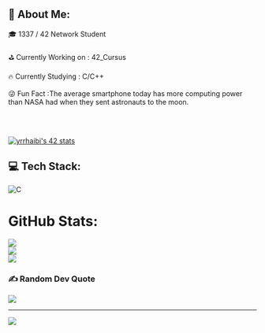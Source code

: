 ## 💫 About Me:
🎓 1337 / 42 Network Student 
<br><br>
⛳ Currently Working on : 42_Cursus
<br><br>
🔥 Currently Studying : C/C++
<br><br>
😜 Fun Fact :The average smartphone today has more computing power than NASA had when they sent astronauts to the moon.

<br><br>

[![yrrhaibi's 42 stats](https://badge.mediaplus.ma/black/yrrhaibi)](https://github.com/yrrhaibi/badge42)

## 💻 Tech Stack:
![C](https://img.shields.io/badge/c-%2300599C.svg?style=for-the-badge&logo=c&logoColor=white)
#  GitHub Stats:
![](https://github-readme-streak-stats.herokuapp.com/?user=yahiarrh&theme=dark&hide_border=false)<br/>
![](https://github-readme-stats.vercel.app/api/top-langs/?username=yahiarrh&theme=dark&hide_border=false&include_all_commits=false&count_private=false&layout=compact)<br/>
![](https://wakatime.com/share/@584e64c0-67fa-483f-b72a-310c0e8106ba/5103db0b-cd36-447d-b3c5-1b10738b15ad.svg)


### ✍️ Random Dev Quote
![](https://quotes-github-readme.vercel.app/api?type=horizontal&theme=radical)


---
[![](https://visitcount.itsvg.in/api?id=yahiarrh&icon=0&color=0)](https://visitcount.itsvg.in)

